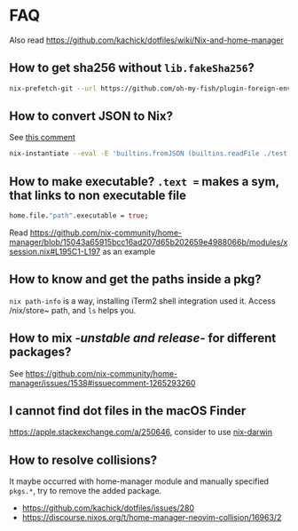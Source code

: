 # FAQ

Also read <https://github.com/kachick/dotfiles/wiki/Nix-and-home-manager>

## How to get sha256 without `lib.fakeSha256`?

```bash
nix-prefetch-git --url https://github.com/oh-my-fish/plugin-foreign-env.git --rev 3ee95536106c11073d6ff466c1681cde31001383 --quiet | jq .hash
```

## How to convert JSON to Nix?

See [this comment](https://gist.github.com/Scoder12/0538252ed4b82d65e59115075369d34d?permalink_comment_id=4999658#gistcomment-4999658)

```bash
nix-instantiate --eval -E 'builtins.fromJSON (builtins.readFile ./test.json)'
```

## How to make executable? `.text =` makes a sym, that links to non executable file

```nix
home.file."path".executable = true;
```

Read <https://github.com/nix-community/home-manager/blob/15043a65915bcc16ad207d65b202659e4988066b/modules/xsession.nix#L195C1-L197> as an example

## How to know and get the paths inside a pkg?

`nix path-info` is a way, installing iTerm2 shell integration used it. Access /nix/store~ path, and `ls` helps you.

## How to mix _-unstable and release-_ for different packages?

See <https://github.com/nix-community/home-manager/issues/1538#issuecomment-1265293260>

## I cannot find dot files in the macOS Finder

<https://apple.stackexchange.com/a/250646>, consider to use [nix-darwin](https://github.com/LnL7/nix-darwin/blob/16c07487ac9bc59f58b121d13160c67befa3342e/modules/system/defaults/finder.nix#L8-L14)

## How to resolve collisions?

It maybe occurred with home-manager module and manually specified `pkgs.*`, try to remove the added package.

- <https://github.com/kachick/dotfiles/issues/280>
- <https://discourse.nixos.org/t/home-manager-neovim-collision/16963/2>
